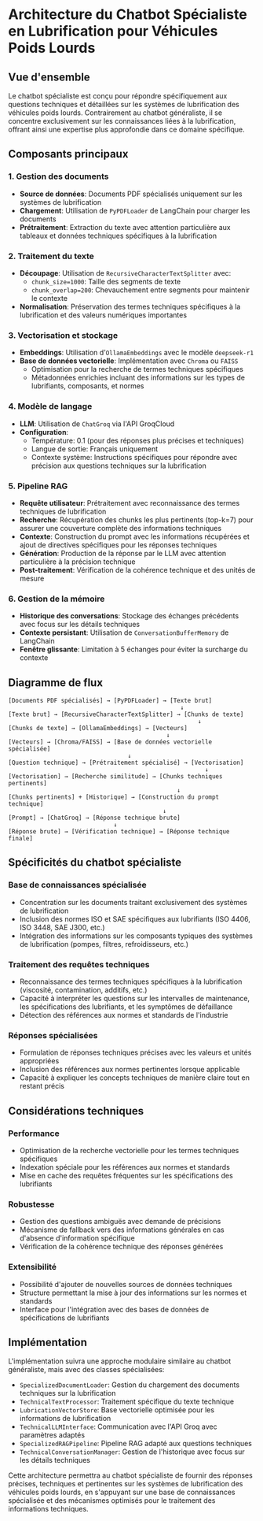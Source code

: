 # Architecture du Chatbot Spécialiste en Lubrification pour Véhicules Poids Lourds

## Vue d'ensemble

Le chatbot spécialiste est conçu pour répondre spécifiquement aux questions techniques et détaillées sur les systèmes de lubrification des véhicules poids lourds. Contrairement au chatbot généraliste, il se concentre exclusivement sur les connaissances liées à la lubrification, offrant ainsi une expertise plus approfondie dans ce domaine spécifique.

## Composants principaux

### 1. Gestion des documents
- **Source de données**: Documents PDF spécialisés uniquement sur les systèmes de lubrification
- **Chargement**: Utilisation de `PyPDFLoader` de LangChain pour charger les documents
- **Prétraitement**: Extraction du texte avec attention particulière aux tableaux et données techniques spécifiques à la lubrification

### 2. Traitement du texte
- **Découpage**: Utilisation de `RecursiveCharacterTextSplitter` avec:
  - `chunk_size=1000`: Taille des segments de texte
  - `chunk_overlap=200`: Chevauchement entre segments pour maintenir le contexte
- **Normalisation**: Préservation des termes techniques spécifiques à la lubrification et des valeurs numériques importantes

### 3. Vectorisation et stockage
- **Embeddings**: Utilisation d'`OllamaEmbeddings` avec le modèle `deepseek-r1`
- **Base de données vectorielle**: Implémentation avec `Chroma` ou `FAISS`
  - Optimisation pour la recherche de termes techniques spécifiques
  - Métadonnées enrichies incluant des informations sur les types de lubrifiants, composants, et normes

### 4. Modèle de langage
- **LLM**: Utilisation de `ChatGroq` via l'API GroqCloud
- **Configuration**:
  - Température: 0.1 (pour des réponses plus précises et techniques)
  - Langue de sortie: Français uniquement
  - Contexte système: Instructions spécifiques pour répondre avec précision aux questions techniques sur la lubrification

### 5. Pipeline RAG
- **Requête utilisateur**: Prétraitement avec reconnaissance des termes techniques de lubrification
- **Recherche**: Récupération des chunks les plus pertinents (top-k=7) pour assurer une couverture complète des informations techniques
- **Contexte**: Construction du prompt avec les informations récupérées et ajout de directives spécifiques pour les réponses techniques
- **Génération**: Production de la réponse par le LLM avec attention particulière à la précision technique
- **Post-traitement**: Vérification de la cohérence technique et des unités de mesure

### 6. Gestion de la mémoire
- **Historique des conversations**: Stockage des échanges précédents avec focus sur les détails techniques
- **Contexte persistant**: Utilisation de `ConversationBufferMemory` de LangChain
- **Fenêtre glissante**: Limitation à 5 échanges pour éviter la surcharge du contexte

## Diagramme de flux

```
[Documents PDF spécialisés] → [PyPDFLoader] → [Texte brut]
                                                 ↓
[Texte brut] → [RecursiveCharacterTextSplitter] → [Chunks de texte]
                                                      ↓
[Chunks de texte] → [OllamaEmbeddings] → [Vecteurs]
                                             ↓
[Vecteurs] → [Chroma/FAISS] → [Base de données vectorielle spécialisée]
                                  ↓
[Question technique] → [Prétraitement spécialisé] → [Vectorisation]
                                                        ↓
[Vectorisation] → [Recherche similitude] → [Chunks techniques pertinents]
                                                ↓
[Chunks pertinents] + [Historique] → [Construction du prompt technique]
                                            ↓
[Prompt] → [ChatGroq] → [Réponse technique brute]
                              ↓
[Réponse brute] → [Vérification technique] → [Réponse technique finale]
```

## Spécificités du chatbot spécialiste

### Base de connaissances spécialisée
- Concentration sur les documents traitant exclusivement des systèmes de lubrification
- Inclusion des normes ISO et SAE spécifiques aux lubrifiants (ISO 4406, ISO 3448, SAE J300, etc.)
- Intégration des informations sur les composants typiques des systèmes de lubrification (pompes, filtres, refroidisseurs, etc.)

### Traitement des requêtes techniques
- Reconnaissance des termes techniques spécifiques à la lubrification (viscosité, contamination, additifs, etc.)
- Capacité à interpréter les questions sur les intervalles de maintenance, les spécifications des lubrifiants, et les symptômes de défaillance
- Détection des références aux normes et standards de l'industrie

### Réponses spécialisées
- Formulation de réponses techniques précises avec les valeurs et unités appropriées
- Inclusion des références aux normes pertinentes lorsque applicable
- Capacité à expliquer les concepts techniques de manière claire tout en restant précis

## Considérations techniques

### Performance
- Optimisation de la recherche vectorielle pour les termes techniques spécifiques
- Indexation spéciale pour les références aux normes et standards
- Mise en cache des requêtes fréquentes sur les spécifications des lubrifiants

### Robustesse
- Gestion des questions ambiguës avec demande de précisions
- Mécanisme de fallback vers des informations générales en cas d'absence d'information spécifique
- Vérification de la cohérence technique des réponses générées

### Extensibilité
- Possibilité d'ajouter de nouvelles sources de données techniques
- Structure permettant la mise à jour des informations sur les normes et standards
- Interface pour l'intégration avec des bases de données de spécifications de lubrifiants

## Implémentation

L'implémentation suivra une approche modulaire similaire au chatbot généraliste, mais avec des classes spécialisées:
- `SpecializedDocumentLoader`: Gestion du chargement des documents techniques sur la lubrification
- `TechnicalTextProcessor`: Traitement spécifique du texte technique
- `LubricationVectorStore`: Base vectorielle optimisée pour les informations de lubrification
- `TechnicalLLMInterface`: Communication avec l'API Groq avec paramètres adaptés
- `SpecializedRAGPipeline`: Pipeline RAG adapté aux questions techniques
- `TechnicalConversationManager`: Gestion de l'historique avec focus sur les détails techniques

Cette architecture permettra au chatbot spécialiste de fournir des réponses précises, techniques et pertinentes sur les systèmes de lubrification des véhicules poids lourds, en s'appuyant sur une base de connaissances spécialisée et des mécanismes optimisés pour le traitement des informations techniques.

